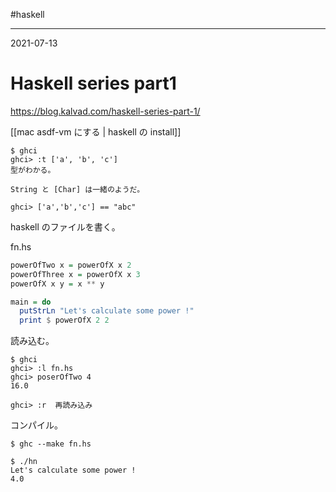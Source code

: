 #haskell

---
2021-07-13

# Haskell series part1

https://blog.kalvad.com/haskell-series-part-1/

[[mac asdf-vm にする | haskell の install]] 

```shell
$ ghci
ghci> :t ['a', 'b', 'c']
型がわかる。

String と [Char] は一緒のようだ。

ghci> ['a','b','c'] == "abc"
```

haskell のファイルを書く。

fn.hs
```haskell
powerOfTwo x = powerOfX x 2
powerOfThree x = powerOfX x 3
powerOfX x y = x ** y

main = do
  putStrLn "Let's calculate some power !"
  print $ powerOfX 2 2

```
読み込む。
```shell
$ ghci
ghci> :l fn.hs     
ghci> poserOfTwo 4
16.0

ghci> :r  再読み込み
```

コンパイル。

```shell
$ ghc --make fn.hs

$ ./hn
Let's calculate some power !
4.0
```
